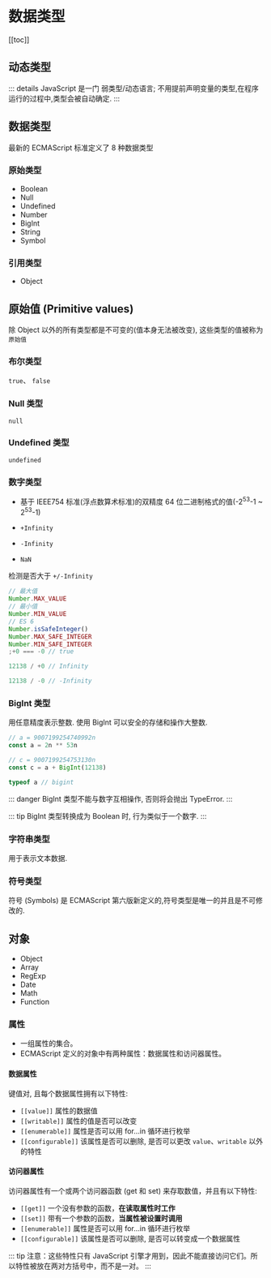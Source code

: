 # 数据类型

[[toc]]

## 动态类型

::: details JavaScript 是一门 弱类型/动态语言;
不用提前声明变量的类型,在程序运行的过程中,类型会被自动确定.
:::

## 数据类型

最新的 ECMAScript 标准定义了 8 种数据类型

### 原始类型

- Boolean
- Null
- Undefined
- Number
- BigInt
- String
- Symbol

### 引用类型

- Object

## 原始值 (Primitive values)

除 Object 以外的所有类型都是不可变的(值本身无法被改变), 这些类型的值被称为 `原始值`

### 布尔类型

`true`、 `false`

### Null 类型

`null`

### Undefined 类型

`undefined`

### 数字类型

- 基于 IEEE754 标准(浮点数算术标准)的双精度 64 位二进制格式的值(-2<sup>53</sup>-1 ~ 2<sup>53</sup>-1)

- `+Infinity`

- `-Infinity`

- `NaN`

检测是否大于 `+/-Infinity`

```js
// 最大值
Number.MAX_VALUE
// 最小值
Number.MIN_VALUE
// ES 6
Number.isSafeInteger()
Number.MAX_SAFE_INTEGER
Number.MIN_SAFE_INTEGER
;+0 === -0 // true

12138 / +0 // Infinity

12138 / -0 // -Infinity
```

### BigInt 类型

用任意精度表示整数. 使用 BigInt 可以安全的存储和操作大整数.

```js
// a = 9007199254740992n
const a = 2n ** 53n

// c = 9007199254753130n
const c = a + BigInt(12138)

typeof a // bigint
```

::: danger
BigInt 类型不能与数字互相操作, 否则将会抛出 TypeError.
:::

::: tip
BigInt 类型转换成为 Boolean 时, 行为类似于一个数字.
:::

### 字符串类型

用于表示文本数据.

### 符号类型

符号 (Symbols) 是 ECMAScript 第六版新定义的,符号类型是唯一的并且是不可修改的.

## 对象

- Object
- Array
- RegExp
- Date
- Math
- Function

### 属性

- 一组属性的集合。
- ECMAScript 定义的对象中有两种属性：数据属性和访问器属性。

#### 数据属性

键值对, 且每个数据属性拥有以下特性:

- `[[value]]` 属性的数据值
- `[[writable]]` 属性的值是否可以改变
- `[[enumerable]]` 属性是否可以用 for...in 循环进行枚举
- `[[configurable]]` 该属性是否可以删除, 是否可以更改 `value`、`writable` 以外的特性

#### 访问器属性

访问器属性有一个或两个访问器函数 (get 和 set) 来存取数值，并且有以下特性:

- `[[get]]` 一个没有参数的函数，**在读取属性时工作**
- `[[set]]` 带有一个参数的函数，**当属性被设置时调用**
- `[[enumerable]]` 属性是否可以用 for...in 循环进行枚举
- `[[configurable]]` 该属性是否可以删除, 是否可以转变成一个数据属性

::: tip
注意：这些特性只有 JavaScript 引擎才用到，因此不能直接访问它们。所以特性被放在两对方括号中，而不是一对。
:::
